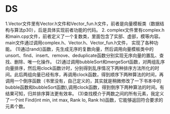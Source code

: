 # DS
1.Vector文件里有Vector.h文件和Vector_fun.h文件，前者是向量模板类（数据结构与算法p30），后是具体实现前者功能的代码。
2. complex文件里有complex.h和main.cpp文件，前者定义了一个复数类，里面包含了实部、虚部，模等内容。main文件通过调用complex.h、Vector.h、Vector_fun.h文件，
   实现了各种功能。
   (1)通过rand()函数，先生成无序的复数向量，然后调用向量模板类中的unsort、find、insert、remove、deduplicate函数分别实现无序向量的置乱、查找、删除、唯一化操作。
   (2)通过调用bubbleSort和mergeSort函数，对两组乱序向量排序，然后用clock函数计时，分别得到乱序情况下两种排序方法所化的时间。此后两组向量已经有序，再调用clock函数，得到顺序下两种算法的时间，再调用一个倒序函数（书里没有，自己定义的，其实就是稍微修改了一下书本中的bubble函数和bubbleSort函数),调用clock函数，得到倒序下两种算法的时间。有结果可知，归并排序算法更有效率。
   (3)查找模介于两数之间的所有元素，我定义了一个int Find(int min, int max, Rank lo, Rank hi)函数，它能够返回符合要求的元素个数。
